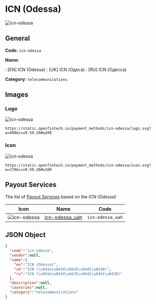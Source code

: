 
# ICN (Odessa) 
![icn-odessa](https://static.openfintech.io/payment_methods/icn-odessa/logo.svg?w=400&c=v0.59.26#w200)  

## General 
**Code:** `icn-odessa` 
 
**Name:** 
 
:	[EN] ICN (Odessa) 
:	[UK] ICN (Одеса) 
:	[RU] ICN (Одесса) 
 
**Category:** `telecommunications` 
 

## Images 

### Logo 
![icn-odessa](https://static.openfintech.io/payment_methods/icn-odessa/logo.svg?w=400&c=v0.59.26#w200)  

```
https://static.openfintech.io/payment_methods/icn-odessa/logo.svg?w=400&c=v0.59.26#w200
```  

### Icon 
![icn-odessa](https://static.openfintech.io/payment_methods/icn-odessa/icon.svg?w=278&c=v0.59.26#w100)  

```
https://static.openfintech.io/payment_methods/icn-odessa/icon.svg?w=278&c=v0.59.26#w100
```  

## Payout Services 
 
The list of [Payout Services](/payout-services/) based on the _ICN (Odessa)_ 

|Icon|Name|Code| 
|:---:|:---:|:---:| 
|![icn-odessa](https://static.openfintech.io/payout_methods/icn-odessa/icon.svg?w=278&c=v0.59.26#w40) |[icn-odessa_uah](/payout-services/icn-odessa_uah/)|`icn-odessa_uah`| 
 

## JSON Object 

```json
{
  "code":"icn-odessa",
  "vendor":null,
  "name":{
    "en":"ICN (Odessa)",
    "uk":"ICN (\u041e\u0434\u0435\u0441\u0430)",
    "ru":"ICN (\u041e\u0434\u0435\u0441\u0441\u0430)"
  },
  "description":null,
  "countries":null,
  "category":"telecommunications"
}
```  
